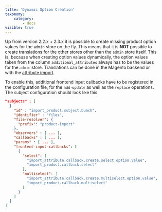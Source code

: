 ```yaml
---
title: 'Dynamic Option Creation'
taxonomy:
    category:
        - docs
visible: true
---
```



Up from version 2.2.x + 2.3.x it is possible to create missing product option values for the `admin` store on the fly. This means that it is **NOT** possible to create translations for the other stores other than the `admin` store itself. This is, because when creating option values dynamically, the option values taken from the column `additional_attributes` always has to be the values for the `admin` store. Translations can be done in the Magento backend or with the [attribute import](/file-structure/attributes).

To enable this, additional frontend input callbacks have to be registered in the configuration file, for the `add-update` as well as the `replace` operations. The subject configuration should look like this

```json
"subjects" : [
  {
    "id" : "import_product.subject.bunch",
    "identifier" : "files",
    "file-resolver": {
      "prefix": "product-import"
    },
    "observers" : [ ... ],
    "callbacks" : [ ... ],
    "params" : [ ... ],
    "frontend-input-callbacks": [
      {
        "select": [
          "import_attribute.callback.create.select.option.value",
          "import_product.callback.select"
        ],
        "multiselect": [
          "import_attribute.callback.create.multiselect.option.value",
          "import_product.callback.multiselect"
        ]
      }
    ]
  }
]
```